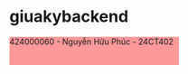 # giuakybackend
<div style="background-color: #ff9999; width: 300px; height: 50px ">424000060 - Nguyễn Hữu Phúc - 24CT402
</div>
